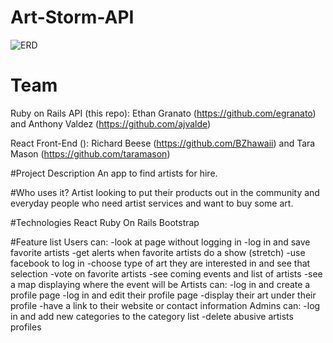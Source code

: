 # Art-Storm-API
![ERD](http://i.imgur.com/KJRg6Lg.png)

# Team
Ruby on Rails API (this repo): Ethan Granato (https://github.com/egranato) and Anthony Valdez (https://github.com/ajvalde)

React Front-End (): Richard Beese (https://github.com/BZhawaii) and Tara Mason (https://github.com/taramason)

#Project Description
An app to find artists for hire.

#Who uses it?
Artist looking to put their products out in the community and everyday people who need artist services and want to buy some art.

#Technologies
React
Ruby On Rails
Bootstrap

#Feature list
Users can:
-look at page without logging in
-log in and save favorite artists
-get alerts when favorite artists do a show (stretch)
-use facebook to log in
-choose type of art they are interested in and see that selection
-vote on favorite artists
-see coming events and list of artists
-see a map displaying where the event will be
Artists can:
-log in and create a profile page
-log in and edit their profile page
-display their art under their profile
-have a link to their website or contact information
Admins can:
-log in and add new categories to the category list
-delete abusive artists profiles
